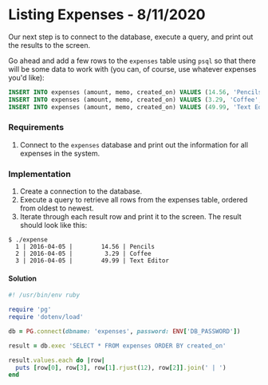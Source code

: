 
# Listing Expenses - 8/11/2020

Our next step is to connect to the database, execute a query, and print out the results to the screen.

Go ahead and add a few rows to the `expenses` table using `psql` so that there will be some data to work with (you can, of course, use whatever expenses you'd like):

```sql
INSERT INTO expenses (amount, memo, created_on) VALUES (14.56, 'Pencils', NOW());
INSERT INTO expenses (amount, memo, created_on) VALUES (3.29, 'Coffee', NOW());
INSERT INTO expenses (amount, memo, created_on) VALUES (49.99, 'Text Editor', NOW());
```

### Requirements

1. Connect to the `expenses` database and print out the information for all expenses in the system.

### Implementation

1. Create a connection to the database.
2. Execute a query to retrieve all rows from the expenses table, ordered from oldest to newest.
3. Iterate through each result row and print it to the screen. The result should look like this:

```
$ ./expense
  1 | 2016-04-05 |        14.56 | Pencils
  2 | 2016-04-05 |         3.29 | Coffee
  3 | 2016-04-05 |        49.99 | Text Editor
```

#### Solution

```ruby
#! /usr/bin/env ruby

require 'pg'
require 'dotenv/load'

db = PG.connect(dbname: 'expenses', password: ENV['DB_PASSWORD'])

result = db.exec 'SELECT * FROM expenses ORDER BY created_on'

result.values.each do |row|
  puts [row[0], row[3], row[1].rjust(12), row[2]].join(' | ')
end
```
